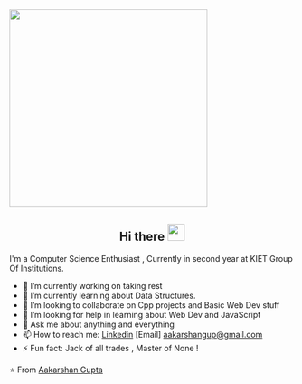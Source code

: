 <img src="https://camo.githubusercontent.com/3b7c592ede97b6138ffd4b1cc1541c2f3b11fd39/687474703a2f2f33312e6d656469612e74756d626c722e636f6d2f31376665613932306666333665663466356238373764353231366137616164392f74756d626c725f6d6f39786a65387a5a34317163626975666f315f313238302e676966" height="350px" width ="350px">


<h2 align="Center">  Hi there <img src="https://media.giphy.com/media/WUlplcMpOCEmTGBtBW/giphy.gif" width="30"> </h3>

I'm a Computer Science Enthusiast , Currently in second year  at KIET Group Of Institutions.

- 🔭 I’m currently working on taking rest 
- 🌱 I’m currently learning about Data Structures. 
- 👯 I’m looking to collaborate on Cpp projects and Basic Web Dev stuff
- 🤔 I’m looking for help in learning about Web Dev and JavaScript 
- 💬 Ask me about anything and everything 
- 📫 How to reach me:
[Linkedin](https://www.linkedin.com/in/aakarshan-gupta-0a935524b)
[Email] aakarshangup@gmail.com
- ⚡ Fun fact: Jack of all trades , Master of None ! 

⭐️ From [Aakarshan Gupta](https://github.com/aakarshangupta)

